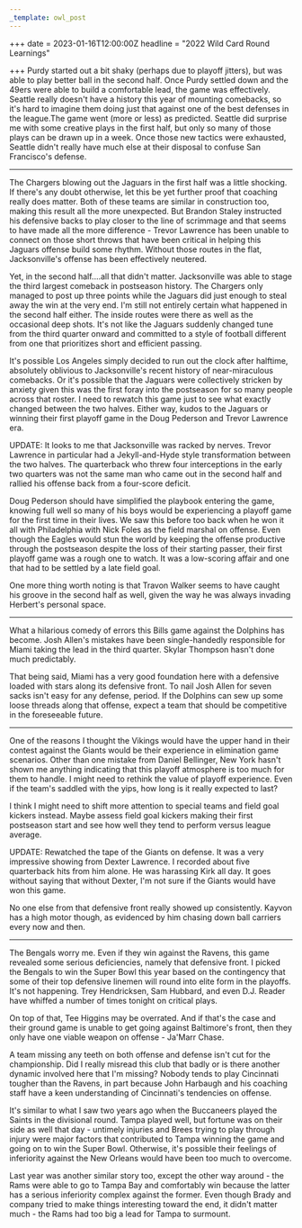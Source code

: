 ```yaml
---
_template: owl_post
---
```


+++
date = 2023-01-16T12:00:00Z
headline = "2022 Wild Card Round Learnings"

+++
Purdy started out a bit shaky (perhaps due to playoff jitters), but was able to play better ball in the second half. Once Purdy settled down and the 49ers were able to build a comfortable lead, the game was effectively. Seattle really doesn't have a history this year of mounting comebacks, so it's hard to imagine them doing just that against one of the best defenses in the league.The game went (more or less) as predicted. Seattle did surprise me with some creative plays in the first half, but only so many of those plays can be drawn up in a week. Once those new tactics were exhausted, Seattle didn't really have much else at their disposal to confuse San Francisco's defense.

***

The Chargers blowing out the Jaguars in the first half was a little shocking. If there's any doubt otherwise, let this be yet further proof that coaching really does matter. Both of these teams are similar in construction too, making this result all the more unexpected. But Brandon Staley instructed his defensive backs to play closer to the line of scrimmage and that seems to have made all the more difference - Trevor Lawrence has been unable to connect on those short throws that have been critical in helping this Jaguars offense build some rhythm. Without those routes in the flat, Jacksonville's offense has been effectively neutered.

Yet, in the second half....all that didn't matter. Jacksonville was able to stage the third largest comeback in postseason history. The Chargers only managed to post up three points while the Jaguars did just enough to steal away the win at the very end. I'm still not entirely certain what happened in the second half either. The inside routes were there as well as the occasional deep shots. It's not like the Jaguars suddenly changed tune from the third quarter onward and committed to a style of football different from one that prioritizes short and efficient passing.

It's possible Los Angeles simply decided to run out the clock after halftime, absolutely oblivious to Jacksonville's recent history of near-miraculous comebacks. Or it's possible that the Jaguars were collectively stricken by anxiety given this was the first foray into the postseason for so many people across that roster. I need to rewatch this game just to see what exactly changed between the two halves. Either way, kudos to the Jaguars or winning their first playoff game in the Doug Pederson and Trevor Lawrence era.

UPDATE: It looks to me that Jacksonville was racked by nerves. Trevor Lawrence in particular had a Jekyll-and-Hyde style transformation between the two halves. The quarterback who threw four interceptions in the early two quarters was not the same man who came out in the second half and rallied his offense back from a four-score deficit.

Doug Pederson should have simplified the playbook entering the game, knowing full well so many of his boys would be experiencing a playoff game for the first time in their lives. We saw this before too back when he won it all with Philadelphia with Nick Foles as the field marshal on offense. Even though the Eagles would stun the world by keeping the offense productive through the postseason despite the loss of their starting passer, their first playoff game was a rough one to watch. It was a low-scoring affair and one that had to be settled by a late field goal.

One more thing worth noting is that Travon Walker seems to have caught his groove in the second half as well, given the way he was always invading Herbert's personal space.

***

What a hilarious comedy of errors this Bills game against the Dolphins has become. Josh Allen's mistakes have been single-handedly responsible for Miami taking the lead in the third quarter. Skylar Thompson hasn't done much predictably.

That being said, Miami has a very good foundation here with a defensive loaded with stars along its defensive front. To nail Josh Allen for seven sacks isn't easy for any defense, period. If the Dolphins can sew up some loose threads along that offense, expect a team that should be competitive in the foreseeable future.

***

One of the reasons I thought the Vikings would have the upper hand in their contest against the Giants would be their experience in elimination game scenarios. Other than one mistake from Daniel Bellinger, New York hasn't shown me anything indicating that this playoff atmosphere is too much for them to handle. I might need to rethink the value of playoff experience. Even if the team's saddled with the yips, how long is it really expected to last?

I think I might need to shift more attention to special teams and field goal kickers instead. Maybe assess field goal kickers making their first postseason start and see how well they tend to perform versus league average.

UPDATE: Rewatched the tape of the Giants on defense. It was a very impressive showing from Dexter Lawrence. I recorded about five quarterback hits from him alone. He was harassing Kirk all day. It goes without saying that without Dexter, I'm not sure if the Giants would have won this game. 

No one else from that defensive front really showed up consistently. Kayvon has a high motor though, as evidenced by him chasing down ball carriers every now and then.

***

The Bengals worry me. Even if they win against the Ravens, this game revealed some serious deficiencies, namely that defensive front. I picked the Bengals to win the Super Bowl this year based on the contingency that some of their top defensive linemen will round into elite form in the playoffs. It's not happening. Trey Hendricksen, Sam Hubbard, and even D.J. Reader have whiffed a number of times tonight on critical plays.

On top of that, Tee Higgins may be overrated. And if that's the case and their ground game is unable to get going against Baltimore's front, then they only have one viable weapon on offense - Ja'Marr Chase.

A team missing any teeth on both offense and defense isn't cut for the championship. Did I really misread this club that badly or is there another dynamic involved here that I'm missing? Nobody tends to play Cincinnati tougher than the Ravens, in part because John Harbaugh and his coaching staff have a keen understanding of Cincinnati's tendencies on offense.

It's similar to what I saw two years ago when the Buccaneers played the Saints in the divisional round. Tampa played well, but fortune was on their side as well that day - untimely injuries and Brees trying to play through injury were major factors that contributed to Tampa winning the game and going on to win the Super Bowl. Otherwise, it's possible their feelings of inferiority against the New Orleans would have been too much to overcome.

Last year was another similar story too, except the other way around - the Rams were able to go to Tampa Bay and comfortably win because the latter has a serious inferiority complex against the former. Even though Brady and company tried to make things interesting toward the end, it didn't matter much - the Rams had too big a lead for Tampa to surmount.
